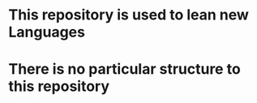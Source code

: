 #   This repository is used to lean new Languages
#   There is no particular structure to this repository 